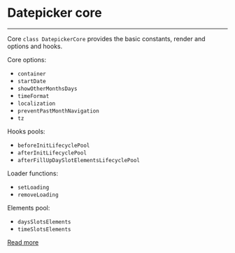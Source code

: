 #  Datepicker core 
***

Core `class DatepickerCore` provides the basic constants, render and options and hooks.

Core options:
 - `container`
 - `startDate`
 - `showOtherMonthsDays`
 - `timeFormat`
 - `localization`
 - `preventPastMonthNavigation`
 - `tz`

Hooks pools:
- `beforeInitLifecyclePool`
- `afterInitLifecyclePool`
- `afterFillUpDaySlotElementsLifecyclePool`

Loader functions: 
 - `setLoading`
 - `removeLoading`

Elements pool:
 - `daysSlotsElements`
 - `timeSlotsElements`

[Read more][1]

[1]: https://github.com/PimiTree/datepicker

